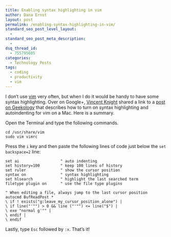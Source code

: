 ```yaml
---
title: Enabling syntax highlighting in vim
author: Dana Ernst
layout: post
permalink: /enabling-syntax-highlighting-in-vim/
standard_seo_post_level_layout:
  - 
standard_seo_post_meta_description:
  - 
dsq_thread_id:
  - 755795605
categories:
  - Technology Posts
tags:
  - coding
  - productivity
  - vim
---
```

I don&#8217;t use [vim][1] very often, but when I do it would be handy to have some syntax highlighting. Over on Google+, [Vincent Knight][2] shared a link to a [post on Geekology][3] that describes how to turn on syntax highlighting and autoindenting for vim on a Mac. Here is a summary.

Open the Terminal and type the following commands.

    cd /usr/share/vim
    sudo vim vimrc
    

Press the `i` key and then paste the following lines of code just below the `set backspace=2` line:

    set ai                  " auto indenting
    set history=100         " keep 100 lines of history
    set ruler               " show the cursor position
    syntax on               " syntax highlighting
    set hlsearch            " highlight the last searched term
    filetype plugin on      " use the file type plugins
    
    " When editing a file, always jump to the last cursor position
    autocmd BufReadPost *
    \ if ! exists("g:leave_my_cursor_position_alone") |
    \ if line("'"") > 0 && line ("'"") <= line("$") |
    \ exe "normal g'"" |
    \ endif |
    \ endif
    

Lastly, type `Esc` followed by `:x`. That&#8217;s it!

 [1]: http://www.vim.org/
 [2]: https://plus.google.com/110464871801965858778/posts
 [3]: http://geekology.co.za/article/2009/03/how-to-enable-syntax-highlighting-and-other-options-in-vim